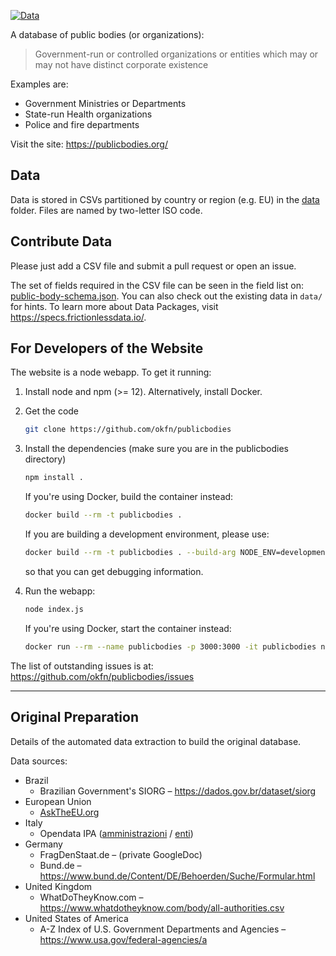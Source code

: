 [![Data](https://github.com/okfn/publicbodies/actions/workflows/frictionless.yaml/badge.svg)](https://repository.frictionlessdata.io/report?user=okfn&repo=publicbodies&flow=publicbodies)

A database of public bodies (or organizations):

> Government-run or controlled organizations or entities which may or may not
> have distinct corporate existence

Examples are:

* Government Ministries or Departments
* State-run Health organizations
* Police and fire departments

Visit the site: https://publicbodies.org/

## Data

Data is stored in CSVs partitioned by country or region (e.g. EU) in the
[data](data) folder. Files are named by two-letter ISO code.  

## Contribute Data

Please just add a CSV file and submit a pull request or open an issue.

The set of fields required in the CSV file can be seen in the field list on:
[public-body-schema.json](public-body-schema.json). You can also check out 
the existing data in `data/` for hints. To learn more about Data
Packages, visit https://specs.frictionlessdata.io/.

## For Developers of the Website

The website is a node webapp. To get it running:

1. Install node and npm (>= 12). Alternatively, install Docker.

2. Get the code

    ```bash
    git clone https://github.com/okfn/publicbodies
    ```

3. Install the dependencies (make sure you are in the publicbodies
    directory)

    ```bash
    npm install .
    ```

    If you're using Docker, build the container instead:

    ```bash
    docker build --rm -t publicbodies .
    ```

    If you are building a development environment, please use:

    ```bash
    docker build --rm -t publicbodies . --build-arg NODE_ENV=development
    ```

    so that you can get debugging information.

4. Run the webapp:

    ```bash
    node index.js
    ```
  
    If you're using Docker, start the container instead:

    ```bash
    docker run --rm --name publicbodies -p 3000:3000 -it publicbodies node index.js
    ```

The list of outstanding issues is at: <https://github.com/okfn/publicbodies/issues>

----

## Original Preparation

Details of the automated data extraction to build the original database.

Data sources:

* Brazil
  * Brazilian Government's SIORG – https://dados.gov.br/dataset/siorg
* European Union
  * [AskTheEU.org](https://www.asktheeu.org/)
* Italy
  * Opendata IPA
    ([amministrazioni](https://indicepa.gov.it/ipa-dati/dataset/amministrazioni)
    / [enti](https://indicepa.gov.it/ipa-dati/dataset/enti))
* Germany
  * FragDenStaat.de – (private GoogleDoc)
  * Bund.de – https://www.bund.de/Content/DE/Behoerden/Suche/Formular.html
* United Kingdom
  * WhatDoTheyKnow.com – https://www.whatdotheyknow.com/body/all-authorities.csv
* United States of America
  * A-Z Index of U.S. Government Departments and Agencies – https://www.usa.gov/federal-agencies/a
